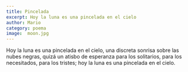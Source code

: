 ```yaml
---
title: Pincelada
excerpt: Hoy la luna es una pincelada en el cielo
author: Mario
category: poema
image:  moon.jpg
---
```


Hoy la luna es una pincelada en el cielo, una discreta sonrisa sobre las nubes negras, quizá un atisbo de esperanza para los solitarios, para los necesitados, para los tristes; hoy la luna es una pincelada en el cielo.
